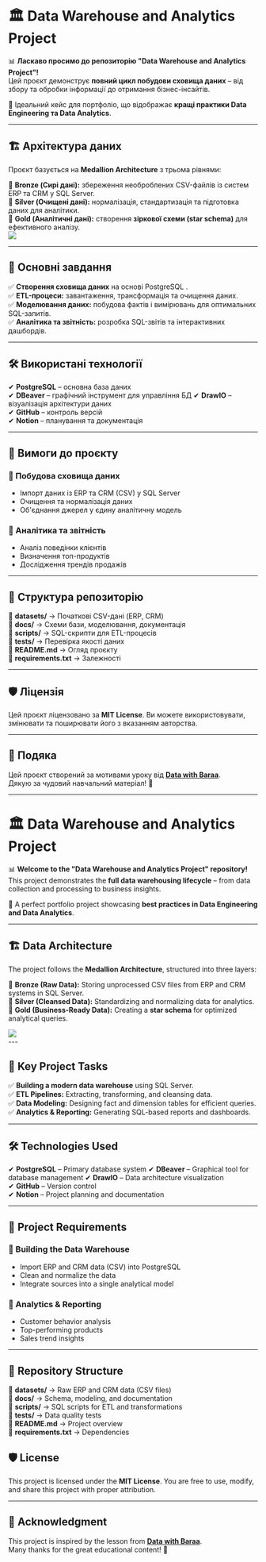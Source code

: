 # 🏛️ Data Warehouse and Analytics Project  

📊 **Ласкаво просимо до репозиторію "Data Warehouse and Analytics Project"!**  
Цей проєкт демонструє **повний цикл побудови сховища даних** – від збору та обробки інформації до отримання бізнес-інсайтів.  

🌟 Ідеальний кейс для портфоліо, що відображає **кращі практики Data Engineering та Data Analytics**.  

---

## 🏗️ Архітектура даних  

Проєкт базується на **Medallion Architecture** з трьома рівнями:  

🔸 **Bronze (Сирі дані):** збереження необроблених CSV-файлів із систем ERP та CRM у SQL Server.  
🔸 **Silver (Очищені дані):** нормалізація, стандартизація та підготовка даних для аналітики.  
🔸 **Gold (Аналітичні дані):** створення **зіркової схеми (star schema)** для ефективного аналізу.  
    <td align="center"><img src="docs/schemes/png/Architecture.drawio.png"/><br></td>

---

## 📌 Основні завдання  

✅ **Створення сховища даних** на основі PostgreSQL .  
✅ **ETL-процеси:** завантаження, трансформація та очищення даних.  
✅ **Моделювання даних:** побудова фактів і вимірювань для оптимальних SQL-запитів.  
✅ **Аналітика та звітність:** розробка SQL-звітів та інтерактивних дашбордів.  

---

## 🛠️ Використані технології  

✔ **PostgreSQL** – основна база даних  
✔ **DBeaver** –  графічний інструмент для управління БД
✔ **DrawIO** – візуалізація архітектури даних  
✔ **GitHub** – контроль версій  
✔ **Notion** – планування та документація  

---

## 🚀 Вимоги до проєкту  

### 🎯 Побудова сховища даних  
- Імпорт даних із ERP та CRM (CSV) у SQL Server  
- Очищення та нормалізація даних  
- Об'єднання джерел у єдину аналітичну модель  

### 🎯 Аналітика та звітність  
- Аналіз поведінки клієнтів  
- Визначення топ-продуктів  
- Дослідження трендів продажів  

---

## 📂 Структура репозиторію  
📁 **datasets/**  → Початкові CSV-дані (ERP, CRM)  
📁 **docs/**  → Схеми бази, моделювання, документація  
📁 **scripts/**  → SQL-скрипти для ETL-процесів  
📁 **tests/**  → Перевірка якості даних  
📄 **README.md**  → Огляд проєкту  
📄 **requirements.txt**  → Залежності  

---

## 🛡️ Ліцензія  

Цей проєкт ліцензовано за **MIT License**. Ви можете використовувати, змінювати та поширювати його з вказанням авторства.  

---

## 🙌 Подяка  

Цей проєкт створений за мотивами уроку від **[Data with Baraa](https://www.youtube.com/watch?v=9GVqKuTVANE&t=3909s&ab_channel=DatawithBaraa)**.  
Дякую за чудовий навчальний матеріал! 🙏  

----------------------------------------------------------

# 🏛️ Data Warehouse and Analytics Project  

📊 **Welcome to the "Data Warehouse and Analytics Project" repository!**  
This project demonstrates the **full data warehousing lifecycle** – from data collection and processing to business insights.  

🌟 A perfect portfolio project showcasing **best practices in Data Engineering and Data Analytics**.  

---

## 🏗️ Data Architecture  

The project follows the **Medallion Architecture**, structured into three layers:  

🔸 **Bronze (Raw Data):** Storing unprocessed CSV files from ERP and CRM systems in SQL Server.  
🔸 **Silver (Cleansed Data):** Standardizing and normalizing data for analytics.  
🔸 **Gold (Business-Ready Data):** Creating a **star schema** for optimized analytical queries.  
<td align="center"><img src="docs/schemes/png/Architecture.drawio.png"/><br></td>
---

## 📌 Key Project Tasks  

✅ **Building a modern data warehouse** using SQL Server.  
✅ **ETL Pipelines:** Extracting, transforming, and cleansing data.  
✅ **Data Modeling:** Designing fact and dimension tables for efficient queries.  
✅ **Analytics & Reporting:** Generating SQL-based reports and dashboards.  

---

## 🛠️ Technologies Used  

✔ **PostgreSQL** – Primary database system
✔ **DBeaver** – Graphical tool for database management
✔ **DrawIO** – Data architecture visualization  
✔ **GitHub** – Version control  
✔ **Notion** – Project planning and documentation  

---

## 🚀 Project Requirements  

### 🎯 Building the Data Warehouse  
- Import ERP and CRM data (CSV) into PostgreSQL  
- Clean and normalize the data  
- Integrate sources into a single analytical model  

### 🎯 Analytics & Reporting  
- Customer behavior analysis  
- Top-performing products  
- Sales trend insights  

---

## 📂 Repository Structure  
📁 **datasets/**  → Raw ERP and CRM data (CSV files)  
📁 **docs/**  → Schema, modeling, and documentation  
📁 **scripts/**  → SQL scripts for ETL and transformations  
📁 **tests/**  → Data quality tests  
📄 **README.md**  → Project overview  
📄 **requirements.txt**  → Dependencies  

## 🛡️ License  

This project is licensed under the **MIT License**. You are free to use, modify, and share this project with proper attribution.  

---

## 🙌 Acknowledgment  

This project is inspired by the lesson from **[Data with Baraa](https://www.youtube.com/watch?v=9GVqKuTVANE&t=3909s&ab_channel=DatawithBaraa)**.  
Many thanks for the great educational content! 🙏  



